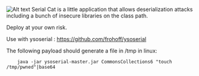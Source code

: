![Alt text](/WebContent/cat.png?raw=true "Serial Cat logo")
Serial Cat is a little application that allows deserialization attacks including a bunch of insecure libraries on the class path.

Deploy at your own risk.

Use with ysoserial : https://github.com/frohoff/ysoserial

The following payload should generate a file in /tmp in linux:

        java -jar ysoserial-master.jar CommonsCollections6 "touch /tmp/pwned"|base64